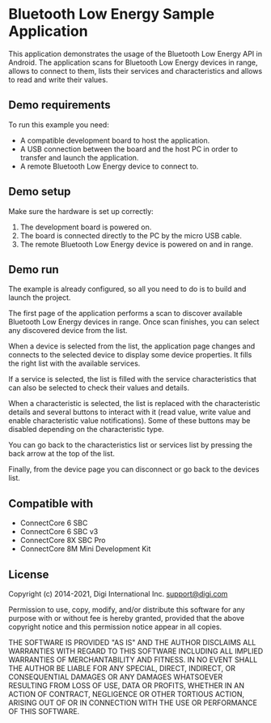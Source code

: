 Bluetooth Low Energy Sample Application
=======================================

This application demonstrates the usage of the Bluetooth Low Energy API in
Android. The application scans for Bluetooth Low Energy devices in range,
allows to connect to them, lists their services and characteristics and allows
to read and write their values.

Demo requirements
-----------------

To run this example you need:

* A compatible development board to host the application.
* A USB connection between the board and the host PC in order to transfer and
  launch the application.
* A remote Bluetooth Low Energy device to connect to.

Demo setup
----------

Make sure the hardware is set up correctly:

1. The development board is powered on.
2. The board is connected directly to the PC by the micro USB cable.
3. The remote Bluetooth Low Energy device is powered on and in range.

Demo run
--------

The example is already configured, so all you need to do is to build and
launch the project.

The first page of the application performs a scan to discover available
Bluetooth Low Energy devices in range. Once scan finishes, you can select
any discovered device from the list.

When a device is selected from the list, the application page changes and
connects to the selected device to display some device properties. It fills
the right list with the available services.

If a service is selected, the list is filled with the service characteristics
that can also be selected to check their values and details.

When a characteristic is selected, the list is replaced with the characteristic
details and several buttons to interact with it (read value, write value and
enable characteristic value notifications). Some of these buttons may be
disabled depending on the characteristic type.

You can go back to the characteristics list or services list by pressing the
back arrow at the top of the list.

Finally, from the device page you can disconnect or go back to the devices list.

Compatible with
---------------

* ConnectCore 6 SBC
* ConnectCore 6 SBC v3
* ConnectCore 8X SBC Pro
* ConnectCore 8M Mini Development Kit

License
-------

Copyright (c) 2014-2021, Digi International Inc. <support@digi.com>

Permission to use, copy, modify, and/or distribute this software for any
purpose with or without fee is hereby granted, provided that the above
copyright notice and this permission notice appear in all copies.

THE SOFTWARE IS PROVIDED "AS IS" AND THE AUTHOR DISCLAIMS ALL WARRANTIES
WITH REGARD TO THIS SOFTWARE INCLUDING ALL IMPLIED WARRANTIES OF
MERCHANTABILITY AND FITNESS. IN NO EVENT SHALL THE AUTHOR BE LIABLE FOR
ANY SPECIAL, DIRECT, INDIRECT, OR CONSEQUENTIAL DAMAGES OR ANY DAMAGES
WHATSOEVER RESULTING FROM LOSS OF USE, DATA OR PROFITS, WHETHER IN AN
ACTION OF CONTRACT, NEGLIGENCE OR OTHER TORTIOUS ACTION, ARISING OUT OF
OR IN CONNECTION WITH THE USE OR PERFORMANCE OF THIS SOFTWARE.